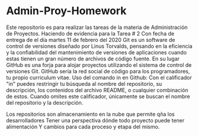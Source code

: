 # Admin-Proy-Homework
Este repositorio es para realizar las tareas de la materia de Administración de Proyectos. 
Haciendo de evidencia para la Tarea # 2 
Con fecha de entrega de el día martes 11 de febrero del 2020
Git es un software de control de versiones diseñado por Linus Torvalds, pensando en la eficiencia y la confiabilidad del mantenimiento de versiones de aplicaciones cuando estas tienen un gran número de archivos de código fuente. 
En su lugar GitHub es una forja para alojar proyectos utilizando el sistema de control de versiones Git. GitHub sería la red social de código para los programadores, tu propio curriculum vitae.
Uso del comando in en Github:
Con el calificador "in" puedes restringir tu búsqueda al nombre del repositorio, su descripción, los contenidos del archivo README, o cualquier combinación de estos. Cuando omites este calificador, únicamente se buscan el nombre del repositorio y la descripción.

Los repositorios son almacenamiento en la nube que permite qña los desarrolladores 
Tener una perspectiva dónde todo proyecto puede tener alimentación
Y cambios para cada proceso y etapa del mismo.
